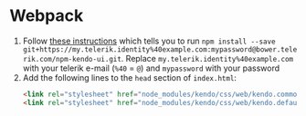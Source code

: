 # Webpack

1. Follow [these instructions](http://docs.telerik.com/kendo-ui/intro/installation/npm#kendo-ui-professional) which tells you to run `npm install --save git+https://my.telerik.identity%40example.com:mypassword@bower.telerik.com/npm-kendo-ui.git`. Replace `my.telerik.identity%40example.com` with your telerik e-mail (`%40` = `@`) and `mypassword` with your password
2. Add the following lines to the `head` section of `index.html`:
    ```html
    <link rel="stylesheet" href="node_modules/kendo/css/web/kendo.common.core.min.css">
    <link rel="stylesheet" href="node_modules/kendo/css/web/kendo.default.min.css">
    ```